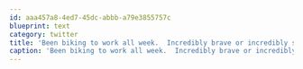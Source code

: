 ```yaml
---
id: aaa457a8-4ed7-45dc-abbb-a79e3855757c
blueprint: text
category: twitter
title: 'Been biking to work all week.  Incredibly brave or incredibly stupid?'
caption: 'Been biking to work all week.  Incredibly brave or incredibly stupid?'
---
```

